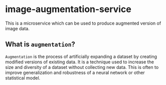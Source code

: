 # image-augmentation-service
This is a microservice which can be used to produce augmented version of image data.

## What is `augmentation`?
`Augmentation` is the process of artificially expanding a dataset by creating modified versions of existing data. It is a technique used to increase the size and diversity of a dataset without collecting new data. This is often to improve generalization and robustness of a neural network or other statistical model.